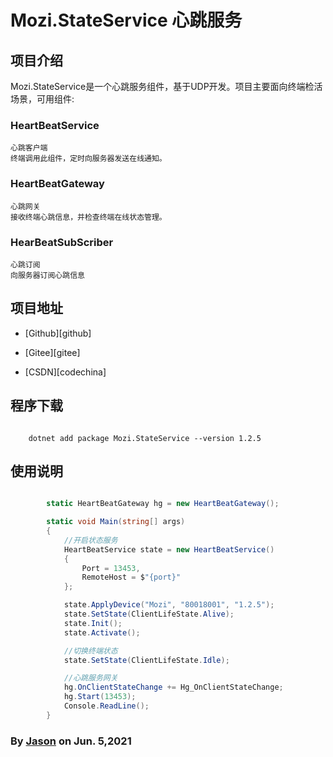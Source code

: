 ﻿# Mozi.StateService 心跳服务

## 项目介绍

Mozi.StateService是一个心跳服务组件，基于UDP开发。项目主要面向终端检活场景，可用组件: 

### HeartBeatService
    心跳客户端  
    终端调用此组件，定时向服务器发送在线通知。

### HeartBeatGateway
    心跳网关  
    接收终端心跳信息，并检查终端在线状态管理。

### HearBeatSubScriber
    心跳订阅
    向服务器订阅心跳信息

## 项目地址

- [Github][github]

- [Gitee][gitee]

- [CSDN][codechina]

## 程序下载

~~~shell

	dotnet add package Mozi.StateService --version 1.2.5

~~~
## 使用说明

~~~csharp

        static HeartBeatGateway hg = new HeartBeatGateway();

        static void Main(string[] args)
        {
            //开启状态服务
            HeartBeatService state = new HeartBeatService()
            {
                Port = 13453,
                RemoteHost = $"{port}"
            };

            state.ApplyDevice("Mozi", "80018001", "1.2.5");
            state.SetState(ClientLifeState.Alive);
            state.Init();
            state.Activate();

            //切换终端状态
            state.SetState(ClientLifeState.Idle);

            //心跳服务网关
            hg.OnClientStateChange += Hg_OnClientStateChange;
            hg.Start(13453);
            Console.ReadLine();
        }
~~~
### By [Jason][1] on Jun. 5,2021

[1]:mailto:brotherqian@163.com